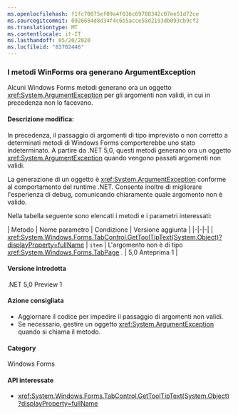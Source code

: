 ```yaml
---
ms.openlocfilehash: f1fc70075ef09a4f036c69788342c07ee51d72ce
ms.sourcegitcommit: 0926684d8d34f4c6b5acce58d2193db093cb9cf2
ms.translationtype: MT
ms.contentlocale: it-IT
ms.lasthandoff: 05/20/2020
ms.locfileid: "83702446"
---
```

### <a name="winforms-methods-now-throw-argumentexception"></a>I metodi WinForms ora generano ArgumentException

Alcuni Windows Forms metodi generano ora un oggetto <xref:System.ArgumentException> per gli argomenti non validi, in cui in precedenza non lo facevano.

#### <a name="change-description"></a>Descrizione modifica:

In precedenza, il passaggio di argomenti di tipo imprevisto o non corretto a determinati metodi di Windows Forms comporterebbe uno stato indeterminato. A partire da .NET 5,0, questi metodi generano ora un oggetto <xref:System.ArgumentException> quando vengono passati argomenti non validi.

La generazione di un oggetto è <xref:System.ArgumentException> conforme al comportamento del runtime .NET. Consente inoltre di migliorare l'esperienza di debug, comunicando chiaramente quale argomento non è valido.

Nella tabella seguente sono elencati i metodi e i parametri interessati:

| Metodo | Nome parametro | Condizione | Versione aggiunta |
|-|-|-|
| <xref:System.Windows.Forms.TabControl.GetToolTipText(System.Object)?displayProperty=fullName> | `item` | L'argomento non è di tipo <xref:System.Windows.Forms.TabPage> . | 5,0 Anteprima 1 |

#### <a name="version-introduced"></a>Versione introdotta

.NET 5,0 Preview 1

#### <a name="recommended-action"></a>Azione consigliata

- Aggiornare il codice per impedire il passaggio di argomenti non validi.
- Se necessario, gestire un oggetto <xref:System.ArgumentException> quando si chiama il metodo.

#### <a name="category"></a>Category

Windows Forms

#### <a name="affected-apis"></a>API interessate

- <xref:System.Windows.Forms.TabControl.GetToolTipText(System.Object)?displayProperty=fullName>

<!-- 

#### Affected APIs

- `M:System.Windows.Forms.TabControl.GetToolTipText(System.Object)`

-->
